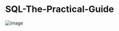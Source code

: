 # SQL-The-Practical-Guide

![image](https://www.googleapis.com/download/storage/v1/b/kaggle-forum-message-attachments/o/inbox%2F8273845%2F8346f75e763aa7b50e250565718ff991%2F36882wired1.gif?generation=1699766677684694&alt=media)
